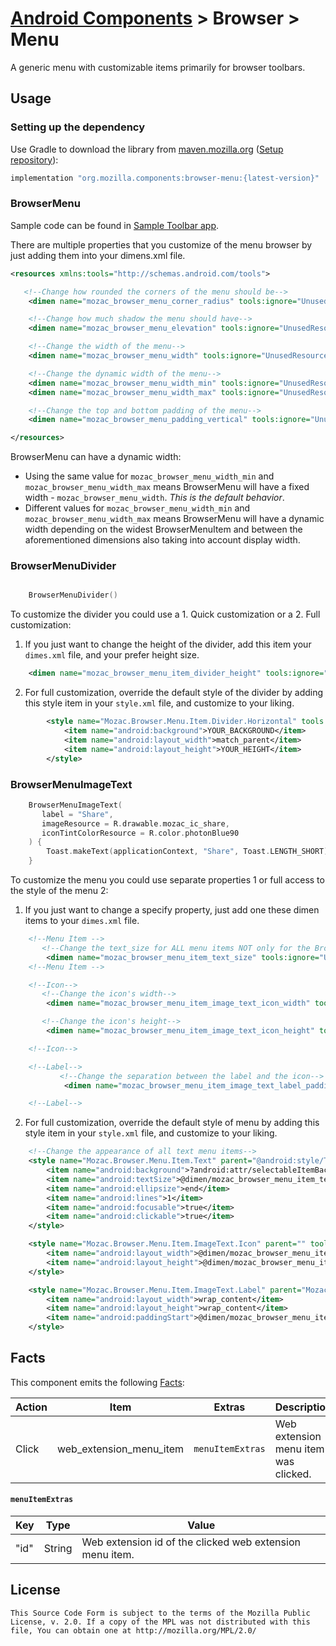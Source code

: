 # [Android Components](../../../README.md) > Browser > Menu

A generic menu with customizable items primarily for browser toolbars.

## Usage

### Setting up the dependency

Use Gradle to download the library from [maven.mozilla.org](https://maven.mozilla.org/) ([Setup repository](../../../README.md#maven-repository)):

```Groovy
implementation "org.mozilla.components:browser-menu:{latest-version}"
```

### BrowserMenu
Sample code can be found in [Sample Toolbar app](https://github.com/mozilla-mobile/android-components/tree/main/samples/toolbar).

There are multiple properties that you customize of the menu browser by just adding them into your dimens.xml file.

```xml
<resources xmlns:tools="http://schemas.android.com/tools">

   <!--Change how rounded the corners of the menu should be-->
    <dimen name="mozac_browser_menu_corner_radius" tools:ignore="UnusedResources">4dp</dimen>

    <!--Change how much shadow the menu should have-->
    <dimen name="mozac_browser_menu_elevation" tools:ignore="UnusedResources">4dp</dimen>

    <!--Change the width of the menu-->
    <dimen name="mozac_browser_menu_width" tools:ignore="UnusedResources">250dp</dimen>

    <!--Change the dynamic width of the menu-->
    <dimen name="mozac_browser_menu_width_min" tools:ignore="UnusedResources">200dp</dimen>
    <dimen name="mozac_browser_menu_width_max" tools:ignore="UnusedResources">300dp</dimen>

    <!--Change the top and bottom padding of the menu-->
    <dimen name="mozac_browser_menu_padding_vertical" tools:ignore="UnusedResources">8dp</dimen>

</resources>
```
BrowserMenu can have a dynamic width:
- Using the same value for `mozac_browser_menu_width_min` and `mozac_browser_menu_width_max` means BrowserMenu will have a fixed width - `mozac_browser_menu_width`.
_This is the default behavior_.
- Different values for `mozac_browser_menu_width_min` and `mozac_browser_menu_width_max` means BrowserMenu will have a dynamic width depending on the widest BrowserMenuItem and between the aforementioned dimensions also taking into account display width.


### BrowserMenuDivider
```kotlin

    BrowserMenuDivider()

```

To customize the divider you could use a 1. Quick customization or a 2. Full customization:

1) If you just want to change the height of the divider, add this item your ``dimes.xml`` file, and your
prefer height size.

```xml
    <dimen name="mozac_browser_menu_item_divider_height" tools:ignore="UnusedResources">YOUR_HEIGHT</dimen>
```
2) For full customization, override the default style of the divider by adding this style item in your `style.xml` file, and customize to your liking.
```xml
        <style name="Mozac.Browser.Menu.Item.Divider.Horizontal" tools:ignore="UnusedResources">
            <item name="android:background">YOUR_BACKGROUND</item>
            <item name="android:layout_width">match_parent</item>
            <item name="android:layout_height">YOUR_HEIGHT</item>
        </style>
```

### BrowserMenuImageText
```kotlin
    BrowserMenuImageText(
       label = "Share",
       imageResource = R.drawable.mozac_ic_share,
       iconTintColorResource = R.color.photonBlue90
    ) {
        Toast.makeText(applicationContext, "Share", Toast.LENGTH_SHORT).show()
    }
```

To customize the menu you could use separate properties 1 or full access to the style of the menu 2:

1) If you just want to change a specify property, just add one these dimen items to your ``dimes.xml`` file.

```xml
    <!--Menu Item -->
       <!--Change the text_size for ALL menu items NOT only for the BrowserMenuImageText -->
        <dimen name="mozac_browser_menu_item_text_size" tools:ignore="UnusedResources">16sp</dimen>
    <!--Menu Item -->

    <!--Icon-->
       <!--Change the icon's width-->
        <dimen name="mozac_browser_menu_item_image_text_icon_width" tools:ignore="UnusedResources">24dp</dimen> <!--Default value-->

       <!--Change the icon's height-->
        <dimen name="mozac_browser_menu_item_image_text_icon_height" tools:ignore="UnusedResources">24dp</dimen> <!--Default value-->

    <!--Icon-->

    <!--Label-->
           <!--Change the separation between the label and the icon-->
            <dimen name="mozac_browser_menu_item_image_text_label_padding_start" tools:ignore="UnusedResources">20dp</dimen> <!--Default value-->

    <!--Label-->
```

2) For full customization, override the default style of menu by adding this style item in your `style.xml` file, and customize to your liking.

```xml
    <!--Change the appearance of all text menu items-->
    <style name="Mozac.Browser.Menu.Item.Text" parent="@android:style/TextAppearance.Material.Menu" tools:ignore="UnusedResources">
        <item name="android:background">?android:attr/selectableItemBackground</item>
        <item name="android:textSize">@dimen/mozac_browser_menu_item_text_size</item>
        <item name="android:ellipsize">end</item>
        <item name="android:lines">1</item>
        <item name="android:focusable">true</item>
        <item name="android:clickable">true</item>
    </style>

    <style name="Mozac.Browser.Menu.Item.ImageText.Icon" parent="" tools:ignore="UnusedResources">
        <item name="android:layout_width">@dimen/mozac_browser_menu_item_image_text_icon_width</item>
        <item name="android:layout_height">@dimen/mozac_browser_menu_item_image_text_icon_height</item>
    </style>

    <style name="Mozac.Browser.Menu.Item.ImageText.Label" parent="Mozac.Browser.Menu.Item.Text" tools:ignore="UnusedResources">
        <item name="android:layout_width">wrap_content</item>
        <item name="android:layout_height">wrap_content</item>
        <item name="android:paddingStart">@dimen/mozac_browser_menu_item_image_text_label_padding_start</item>
    </style>
```

## Facts

This component emits the following [Facts](../../support/base/README.md#Facts):

| Action | Item                    | Extras            | Description                          |
|--------|-------------------------|-------------------|--------------------------------------|
| Click  | web_extension_menu_item | `menuItemExtras`  | Web extension menu item was clicked. |


#### `menuItemExtras`

| Key  | Type   | Value                                                    |
|------|--------|----------------------------------------------------------|
| "id" | String | Web extension id of the clicked web extension menu item. |

## License

    This Source Code Form is subject to the terms of the Mozilla Public
    License, v. 2.0. If a copy of the MPL was not distributed with this
    file, You can obtain one at http://mozilla.org/MPL/2.0/
